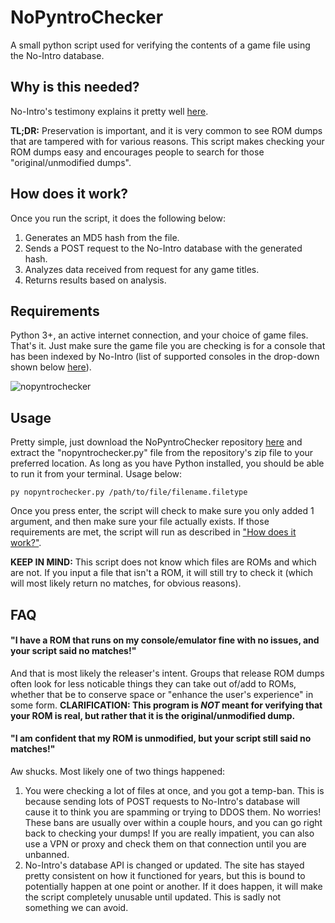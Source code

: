 # NoPyntroChecker
A small python script used for verifying the contents of a game file using the No-Intro database.
## Why is this needed?
No-Intro's testimony explains it pretty well [here](https://no-intro.org/).

**TL;DR:** Preservation is important, and it is very common to see ROM dumps that are tampered with for various reasons. This script makes checking your ROM dumps easy and encourages people to search for those "original/unmodified dumps".
## How does it work?
Once you run the script, it does the following below:
1. Generates an MD5 hash from the file.
2. Sends a POST request to the No-Intro database with the generated hash.
3. Analyzes data received from request for any game titles.
4. Returns results based on analysis.
## Requirements
Python 3+, an active internet connection, and your choice of game files. That's it. Just make sure the game file you are checking is for a console that has been indexed by No-Intro (list of supported consoles in the drop-down shown below [here](https://datomatic.no-intro.org/)).

![nopyntrochecker](https://raw.githubusercontent.com/dvcky/NoPyntroChecker/master/nopyntrochecker.png)
## Usage
Pretty simple, just download the NoPyntroChecker repository [here](https://github.com/dduckyy/NoPyntroChecker/archive/master.zip) and extract the "nopyntrochecker.py" file from the repository's zip file to your preferred location. As long as you have Python installed, you should be able to run it from your terminal. Usage below: 
```
py nopyntrochecker.py /path/to/file/filename.filetype
```
Once you press enter, the script will check to make sure you only added 1 argument, and then make sure your file actually exists. If those requirements are met, the script will run as described in ["How does it work?"](#how-does-it-work).

**KEEP IN MIND:** This script does not know which files are ROMs and which are not. If you input a file that isn't a ROM, it will still try to check it (which will most likely return no matches, for obvious reasons).

## FAQ
#### "I have a ROM that runs on my console/emulator fine with no issues, and your script said no matches!"
And that is most likely the releaser's intent. Groups that release ROM dumps often look for less noticable things they can take out of/add to ROMs, whether that be to conserve space or "enhance the user's experience" in some form. **CLARIFICATION: This program is _NOT_ meant for verifying that your ROM is real, but rather that it is the original/unmodified dump.**
#### "I am confident that my ROM is unmodified, but your script still said no matches!"
Aw shucks. Most likely one of two things happened:
1. You were checking a lot of files at once, and you got a temp-ban. This is because sending lots of POST requests to No-Intro's database will cause it to think you are spamming or trying to DDOS them. No worries! These bans are usually over within a couple hours, and you can go right back to checking your dumps! If you are really impatient, you can also use a VPN or proxy and check them on that connection until you are unbanned.
2. No-Intro's database API is changed or updated. The site has stayed pretty consistent on how it functioned for years, but this is bound to potentially happen at one point or another. If it does happen, it will make the script completely unusable until updated. This is sadly not something we can avoid.
